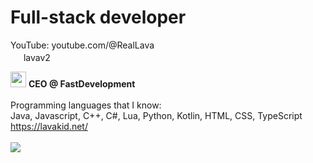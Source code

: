 # Full-stack developer
YouTube: youtube.com/@RealLava
<br>
<img src="https://assets-global.website-files.com/6257adef93867e50d84d30e2/636e0a6a49cf127bf92de1e2_icon_clyde_blurple_RGB.png" width="17"> lavav2


<img src="https://i.imgur.com/PX4fa0w.png" width="25"> **CEO @ FastDevelopment**
<br>
<br>Programming languages that I know:
<br>Java, Javascript, C++, C#, Lua, Python, Kotlin, HTML, CSS, TypeScript
<br>https://lavakid.net/<br><br>
<img src="https://github-readme-stats.vercel.app/api?username=RealLava&show_icons=true&theme=dark&hide_border=true&bg_color=1f1f1f">

